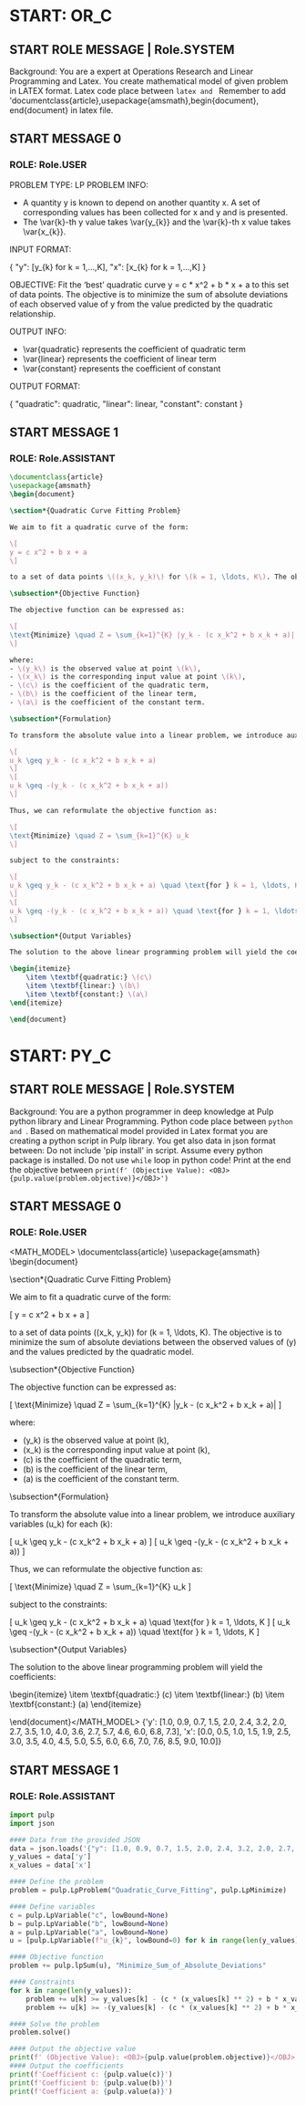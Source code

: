 # START: OR_C 
## START ROLE MESSAGE | Role.SYSTEM 
Background: You are a expert at Operations Research and Linear Programming and Latex. You create mathematical model of given problem in LATEX format. Latex code place between ```latex and ``` Remember to add 'documentclass{article},usepackage{amsmath},begin{document}, end{document} in latex file. 
## START MESSAGE 0 
### ROLE: Role.USER
<DESCRIPTION>
PROBLEM TYPE: LP
PROBLEM INFO:

- A quantity y is known to depend on another quantity x. A set of corresponding values has been collected for x and y and is presented.
- The \var{k}-th y value takes \var{y_{k}} and the \var{k}-th x value takes \var{x_{k}}.

INPUT FORMAT:

{
    "y": [y_{k} for k = 1,...,K],
    "x": [x_{k} for k = 1,...,K]
}


OBJECTIVE: Fit the ‘best’ quadratic curve y = c * x^2 + b * x + a to this set of data points. The objective is to minimize the sum of absolute deviations of each observed value of y from the value predicted by the quadratic relationship.

OUTPUT INFO:

- \var{quadratic} represents the coefficient of quadratic term
- \var{linear} represents the coefficient of linear term
- \var{constant} represents the coefficient of constant

OUTPUT FORMAT:

{
    "quadratic": quadratic,
    "linear": linear,
    "constant": constant
}
</DESCRIPTION>


## START MESSAGE 1 
### ROLE: Role.ASSISTANT
```latex
\documentclass{article}
\usepackage{amsmath}
\begin{document}

\section*{Quadratic Curve Fitting Problem}

We aim to fit a quadratic curve of the form:

\[
y = c x^2 + b x + a
\]

to a set of data points \((x_k, y_k)\) for \(k = 1, \ldots, K\). The objective is to minimize the sum of absolute deviations between the observed values of \(y\) and the values predicted by the quadratic model.

\subsection*{Objective Function}

The objective function can be expressed as:

\[
\text{Minimize} \quad Z = \sum_{k=1}^{K} |y_k - (c x_k^2 + b x_k + a)|
\]

where:
- \(y_k\) is the observed value at point \(k\),
- \(x_k\) is the corresponding input value at point \(k\),
- \(c\) is the coefficient of the quadratic term,
- \(b\) is the coefficient of the linear term,
- \(a\) is the coefficient of the constant term.

\subsection*{Formulation}

To transform the absolute value into a linear problem, we introduce auxiliary variables \(u_k\) for each \(k\):

\[
u_k \geq y_k - (c x_k^2 + b x_k + a)
\]
\[
u_k \geq -(y_k - (c x_k^2 + b x_k + a))
\]

Thus, we can reformulate the objective function as:

\[
\text{Minimize} \quad Z = \sum_{k=1}^{K} u_k
\]

subject to the constraints:

\[
u_k \geq y_k - (c x_k^2 + b x_k + a) \quad \text{for } k = 1, \ldots, K
\]
\[
u_k \geq -(y_k - (c x_k^2 + b x_k + a)) \quad \text{for } k = 1, \ldots, K
\]

\subsection*{Output Variables}

The solution to the above linear programming problem will yield the coefficients:

\begin{itemize}
    \item \textbf{quadratic:} \(c\)
    \item \textbf{linear:} \(b\)
    \item \textbf{constant:} \(a\)
\end{itemize}

\end{document}
```

# START: PY_C 
## START ROLE MESSAGE | Role.SYSTEM 
Background: You are a python programmer in deep knowledge at Pulp python library and Linear Programming. Python code place between ```python and ```. Based on mathematical model provided in Latex format you are creating a python script in Pulp library. You get also data in json format between: <DATA></DATA> Do not include 'pip install' in script. Assume every python package is installed. Do not use `while` loop in python code! Print at the end the objective between <OBJ></OBJ> `print(f' (Objective Value): <OBJ>{pulp.value(problem.objective)}</OBJ>')` 
## START MESSAGE 0 
### ROLE: Role.USER
<MATH_MODEL>
\documentclass{article}
\usepackage{amsmath}
\begin{document}

\section*{Quadratic Curve Fitting Problem}

We aim to fit a quadratic curve of the form:

\[
y = c x^2 + b x + a
\]

to a set of data points \((x_k, y_k)\) for \(k = 1, \ldots, K\). The objective is to minimize the sum of absolute deviations between the observed values of \(y\) and the values predicted by the quadratic model.

\subsection*{Objective Function}

The objective function can be expressed as:

\[
\text{Minimize} \quad Z = \sum_{k=1}^{K} |y_k - (c x_k^2 + b x_k + a)|
\]

where:
- \(y_k\) is the observed value at point \(k\),
- \(x_k\) is the corresponding input value at point \(k\),
- \(c\) is the coefficient of the quadratic term,
- \(b\) is the coefficient of the linear term,
- \(a\) is the coefficient of the constant term.

\subsection*{Formulation}

To transform the absolute value into a linear problem, we introduce auxiliary variables \(u_k\) for each \(k\):

\[
u_k \geq y_k - (c x_k^2 + b x_k + a)
\]
\[
u_k \geq -(y_k - (c x_k^2 + b x_k + a))
\]

Thus, we can reformulate the objective function as:

\[
\text{Minimize} \quad Z = \sum_{k=1}^{K} u_k
\]

subject to the constraints:

\[
u_k \geq y_k - (c x_k^2 + b x_k + a) \quad \text{for } k = 1, \ldots, K
\]
\[
u_k \geq -(y_k - (c x_k^2 + b x_k + a)) \quad \text{for } k = 1, \ldots, K
\]

\subsection*{Output Variables}

The solution to the above linear programming problem will yield the coefficients:

\begin{itemize}
    \item \textbf{quadratic:} \(c\)
    \item \textbf{linear:} \(b\)
    \item \textbf{constant:} \(a\)
\end{itemize}

\end{document}</MATH_MODEL>
<DATA>
{'y': [1.0, 0.9, 0.7, 1.5, 2.0, 2.4, 3.2, 2.0, 2.7, 3.5, 1.0, 4.0, 3.6, 2.7, 5.7, 4.6, 6.0, 6.8, 7.3], 'x': [0.0, 0.5, 1.0, 1.5, 1.9, 2.5, 3.0, 3.5, 4.0, 4.5, 5.0, 5.5, 6.0, 6.6, 7.0, 7.6, 8.5, 9.0, 10.0]}</DATA>


## START MESSAGE 1 
### ROLE: Role.ASSISTANT
```python
import pulp
import json

#### Data from the provided JSON
data = json.loads('{"y": [1.0, 0.9, 0.7, 1.5, 2.0, 2.4, 3.2, 2.0, 2.7, 3.5, 1.0, 4.0, 3.6, 2.7, 5.7, 4.6, 6.0, 6.8, 7.3], "x": [0.0, 0.5, 1.0, 1.5, 1.9, 2.5, 3.0, 3.5, 4.0, 4.5, 5.0, 5.5, 6.0, 6.6, 7.0, 7.6, 8.5, 9.0, 10.0]}')
y_values = data['y']
x_values = data['x']

#### Define the problem
problem = pulp.LpProblem("Quadratic_Curve_Fitting", pulp.LpMinimize)

#### Define variables
c = pulp.LpVariable("c", lowBound=None)
b = pulp.LpVariable("b", lowBound=None)
a = pulp.LpVariable("a", lowBound=None)
u = [pulp.LpVariable(f"u_{k}", lowBound=0) for k in range(len(y_values))]

#### Objective function
problem += pulp.lpSum(u), "Minimize_Sum_of_Absolute_Deviations"

#### Constraints
for k in range(len(y_values)):
    problem += u[k] >= y_values[k] - (c * (x_values[k] ** 2) + b * x_values[k] + a), f"Constraint_Positive_{k+1}")
    problem += u[k] >= -(y_values[k] - (c * (x_values[k] ** 2) + b * x_values[k] + a)), f"Constraint_Negative_{k+1}")

#### Solve the problem
problem.solve()

#### Output the objective value
print(f' (Objective Value): <OBJ>{pulp.value(problem.objective)}</OBJ>')
#### Output the coefficients
print(f'Coefficient c: {pulp.value(c)}')
print(f'Coefficient b: {pulp.value(b)}')
print(f'Coefficient a: {pulp.value(a)}')
```

